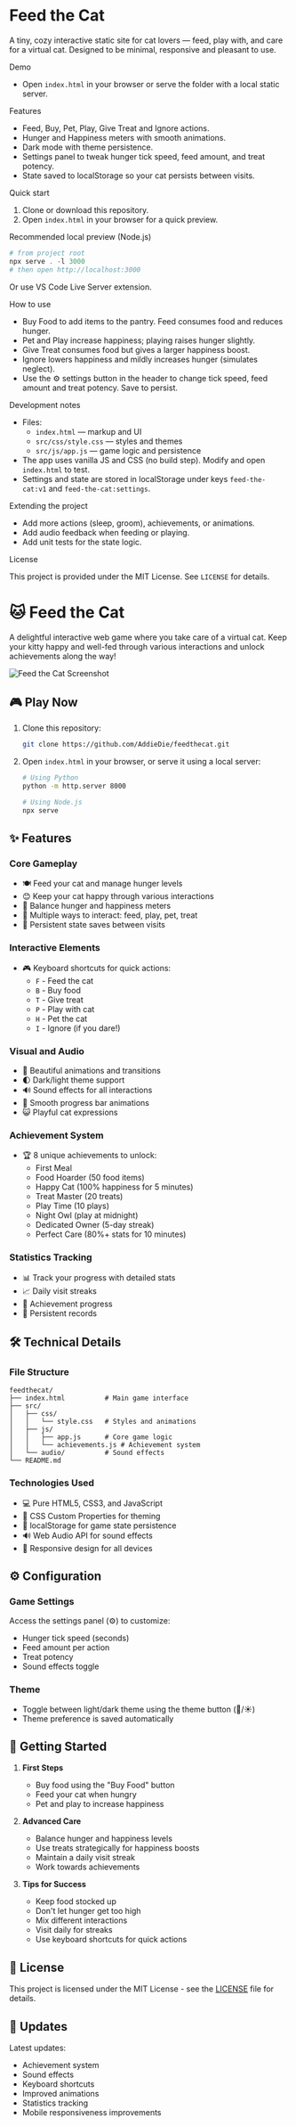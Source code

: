 # Feed the Cat

A tiny, cozy interactive static site for cat lovers — feed, play with, and care for a virtual cat. Designed to be minimal, responsive and pleasant to use.

Demo

- Open `index.html` in your browser or serve the folder with a local static server.

Features

- Feed, Buy, Pet, Play, Give Treat and Ignore actions.
- Hunger and Happiness meters with smooth animations.
- Dark mode with theme persistence.
- Settings panel to tweak hunger tick speed, feed amount, and treat potency.
- State saved to localStorage so your cat persists between visits.

Quick start

1. Clone or download this repository.
2. Open `index.html` in your browser for a quick preview.

Recommended local preview (Node.js)

```powershell
# from project root
npx serve . -l 3000
# then open http://localhost:3000
```

Or use VS Code Live Server extension.

How to use

- Buy Food to add items to the pantry. Feed consumes food and reduces hunger.
- Pet and Play increase happiness; playing raises hunger slightly.
- Give Treat consumes food but gives a larger happiness boost.
- Ignore lowers happiness and mildly increases hunger (simulates neglect).
- Use the ⚙️ settings button in the header to change tick speed, feed amount and treat potency. Save to persist.

Development notes

- Files:
  - `index.html` — markup and UI
  - `src/css/style.css` — styles and themes
  - `src/js/app.js` — game logic and persistence
- The app uses vanilla JS and CSS (no build step). Modify and open `index.html` to test.
- Settings and state are stored in localStorage under keys `feed-the-cat:v1` and `feed-the-cat:settings`.

Extending the project

- Add more actions (sleep, groom), achievements, or animations.
- Add audio feedback when feeding or playing.
- Add unit tests for the state logic.

License

This project is provided under the MIT License. See `LICENSE` for details.

# 🐱 Feed the Cat

A delightful interactive web game where you take care of a virtual cat. Keep your kitty happy and well-fed through various interactions and unlock achievements along the way!

![Feed the Cat Screenshot](screenshot.png)

## 🎮 Play Now

1. Clone this repository:
   ```bash
   git clone https://github.com/AddieDie/feedthecat.git
   ```
2. Open `index.html` in your browser, or serve it using a local server:
   ```bash
   # Using Python
   python -m http.server 8000
   
   # Using Node.js
   npx serve
   ```

## ✨ Features

### Core Gameplay
- 🍽️ Feed your cat and manage hunger levels
- 😊 Keep your cat happy through various interactions
- 🎯 Balance hunger and happiness meters
- 💝 Multiple ways to interact: feed, play, pet, treat
- 🔄 Persistent state saves between visits

### Interactive Elements
- 🎮 Keyboard shortcuts for quick actions:
  - `F` - Feed the cat
  - `B` - Buy food
  - `T` - Give treat
  - `P` - Play with cat
  - `H` - Pet the cat
  - `I` - Ignore (if you dare!)

### Visual and Audio
- 🎨 Beautiful animations and transitions
- 🌓 Dark/light theme support
- 🔊 Sound effects for all interactions
- 💫 Smooth progress bar animations
- 😺 Playful cat expressions

### Achievement System
- 🏆 8 unique achievements to unlock:
  - First Meal
  - Food Hoarder (50 food items)
  - Happy Cat (100% happiness for 5 minutes)
  - Treat Master (20 treats)
  - Play Time (10 plays)
  - Night Owl (play at midnight)
  - Dedicated Owner (5-day streak)
  - Perfect Care (80%+ stats for 10 minutes)

### Statistics Tracking
- 📊 Track your progress with detailed stats
- 📈 Daily visit streaks
- 🎯 Achievement progress
- 📅 Persistent records

## 🛠️ Technical Details

### File Structure
```
feedthecat/
├── index.html          # Main game interface
├── src/
│   ├── css/
│   │   └── style.css   # Styles and animations
│   ├── js/
│   │   ├── app.js      # Core game logic
│   │   └── achievements.js # Achievement system
│   └── audio/          # Sound effects
└── README.md
```

### Technologies Used
- 💻 Pure HTML5, CSS3, and JavaScript
- 🎨 CSS Custom Properties for theming
- 💾 localStorage for game state persistence
- 🔊 Web Audio API for sound effects
- 📱 Responsive design for all devices

## ⚙️ Configuration

### Game Settings
Access the settings panel (⚙️) to customize:
- Hunger tick speed (seconds)
- Feed amount per action
- Treat potency
- Sound effects toggle

### Theme
- Toggle between light/dark theme using the theme button (🌙/☀️)
- Theme preference is saved automatically

## 🎯 Getting Started

1. **First Steps**
   - Buy food using the "Buy Food" button
   - Feed your cat when hungry
   - Pet and play to increase happiness

2. **Advanced Care**
   - Balance hunger and happiness levels
   - Use treats strategically for happiness boosts
   - Maintain a daily visit streak
   - Work towards achievements

3. **Tips for Success**
   - Keep food stocked up
   - Don't let hunger get too high
   - Mix different interactions
   - Visit daily for streaks
   - Use keyboard shortcuts for quick actions

## 📄 License

This project is licensed under the MIT License - see the [LICENSE](LICENSE) file for details.


## 🔄 Updates

Latest updates:
- Achievement system
- Sound effects
- Keyboard shortcuts
- Improved animations
- Statistics tracking
- Mobile responsiveness improvements



